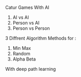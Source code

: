 Catur Games With AI
1. AI vs AI
2. Person vs AI
3. Person vs Person


3 Diffrent Algorithm Methods for :
1. Min Max
2. Random
3. Alpha Beta

With deep path learning 
